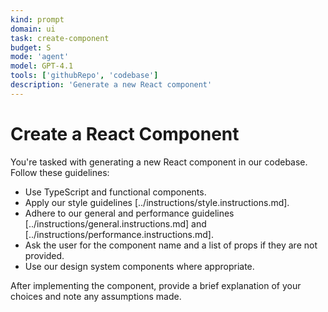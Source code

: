 ```yaml
---
kind: prompt
domain: ui
task: create-component
budget: S
mode: 'agent'
model: GPT-4.1
tools: ['githubRepo', 'codebase']
description: 'Generate a new React component'
---
```


# Create a React Component

You're tasked with generating a new React component in our codebase. Follow these guidelines:

- Use TypeScript and functional components.
- Apply our style guidelines [../instructions/style.instructions.md].
- Adhere to our general and performance guidelines [../instructions/general.instructions.md] and [../instructions/performance.instructions.md].
- Ask the user for the component name and a list of props if they are not provided.
- Use our design system components where appropriate.

After implementing the component, provide a brief explanation of your choices and note any assumptions made.
